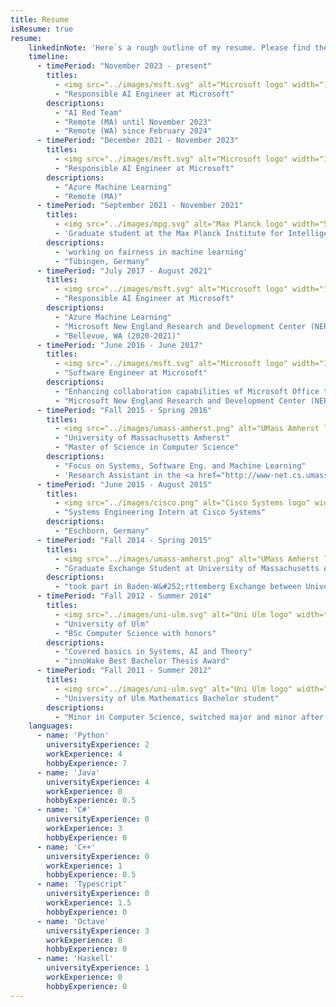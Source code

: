 ```yaml
---
title: Resume
isResume: true
resume:
    linkedinNote: 'Here`s a rough outline of my resume. Please find the comprehensive version at <a href="https://www.linkedin.com/in/romanlutz">linkedin.com/in/romanlutz</a>'
    timeline:
      - timePeriod: "November 2023 - present"
        titles:
          - <img src="../images/msft.svg" alt="Microsoft logo" width="100%" class="center">
          - "Responsible AI Engineer at Microsoft"
        descriptions:
          - "AI Red Team"
          - "Remote (MA) until November 2023"
          - "Remote (WA) since February 2024"
      - timePeriod: "December 2021 - November 2023"
        titles:
          - <img src="../images/msft.svg" alt="Microsoft logo" width="100%" class="center">
          - "Responsible AI Engineer at Microsoft"
        descriptions:
          - "Azure Machine Learning"
          - "Remote (MA)"
      - timePeriod: "September 2021 - November 2021"
        titles:
          - <img src="../images/mpg.svg" alt="Max Planck logo" width="50%" class="center">
          - 'Graduate student at the Max Planck Institute for Intelligent Systems (MPI-IS)'
        descriptions:
          - 'working on fairness in machine learning'
          - "Tübingen, Germany"
      - timePeriod: "July 2017 - August 2021"
        titles:
          - <img src="../images/msft.svg" alt="Microsoft logo" width="100%" class="center">
          - "Responsible AI Engineer at Microsoft"
        descriptions:
          - "Azure Machine Learning"
          - "Microsoft New England Research and Development Center (NERD), Cambridge, MA (until 2020)"
          - "Bellevue, WA (2020-2021)"
      - timePeriod: "June 2016 - June 2017"
        titles:
          - <img src="../images/msft.svg" alt="Microsoft logo" width="100%" class="center">
          - "Software Engineer at Microsoft"
        descriptions:
          - "Enhancing collaboration capabilities of Microsoft Office through the Share feature."
          - "Microsoft New England Research and Development Center (NERD), Cambridge, MA"
      - timePeriod: "Fall 2015 - Spring 2016"
        titles:
          - <img src="../images/umass-amherst.png" alt="UMass Amherst logo" width="100%" class="center">
          - "University of Massachusetts Amherst"
          - "Master of Science in Computer Science"
        descriptions:
          - "Focus on Systems, Software Eng. and Machine Learning"
          - 'Research Assistant in the <a href="http://www-net.cs.umass.edu/networks/people.html">Computer Networking Lab</a> working with Professor <a href="https://www.cs.umass.edu/faculty/directory/towsley_donald">Don Towsley</a> and Professor <a href="http://www2.ic.uff.br/~arocha/">Antonio Rocha</a> on the <span class="thigh">Simulation of Cache Networks.</span>'
      - timePeriod: "June 2015 - August 2015"
        titles:
          - <img src="../images/cisco.png" alt="Cisco Systems logo" width="80%" class="center">
          - "Systems Engineering Intern at Cisco Systems"
        descriptions:
          - "Eschborn, Germany"
      - timePeriod: "Fall 2014 - Spring 2015"
        titles:
          - <img src="../images/umass-amherst.png" alt="UMass Amherst logo" width="100%" class="center">
          - "Graduate Exchange Student at University of Massachusetts Amherst"
        descriptions:
          - "took part in Baden-W&#252;rttemberg Exchange between University of Ulm and University of Massachusetts Amherst"
      - timePeriod: "Fall 2012 - Summer 2014"
        titles:
          - <img src="../images/uni-ulm.svg" alt="Uni Ulm logo" width="100%" class="center">
          - "University of Ulm"
          - "BSc Computer Science with honors"
        descriptions:
          - "Covered basics in Systems, AI and Theory"
          - "innoWake Best Bachelor Thesis Award"
      - timePeriod: "Fall 2011 - Summer 2012"
        titles:
          - <img src="../images/uni-ulm.svg" alt="Uni Ulm logo" width="100%" class="center">
          - "University of Ulm Mathematics Bachelor student"
        descriptions:
          - "Minor in Computer Science, switched major and minor after two semesters"
    languages:
      - name: 'Python'
        universityExperience: 2
        workExperience: 4
        hobbyExperience: 7
      - name: 'Java'
        universityExperience: 4
        workExperience: 0
        hobbyExperience: 0.5
      - name: 'C#'
        universityExperience: 0
        workExperience: 3
        hobbyExperience: 0
      - name: 'C++'
        universityExperience: 0
        workExperience: 1
        hobbyExperience: 0.5
      - name: 'Typescript'
        universityExperience: 0
        workExperience: 1.5
        hobbyExperience: 0
      - name: 'Octave'
        universityExperience: 3
        workExperience: 0
        hobbyExperience: 0
      - name: 'Haskell'
        universityExperience: 1
        workExperience: 0
        hobbyExperience: 0
---
```

